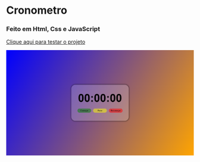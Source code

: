 # Cronometro
### Feito em Html, Css e JavaScript
<a href="https://vinicius-rodriguess.github.io/Cronometro/">Clique aqui para testar o projeto</a>
<p></p>
<img src="./img/cronometro.png"/>
